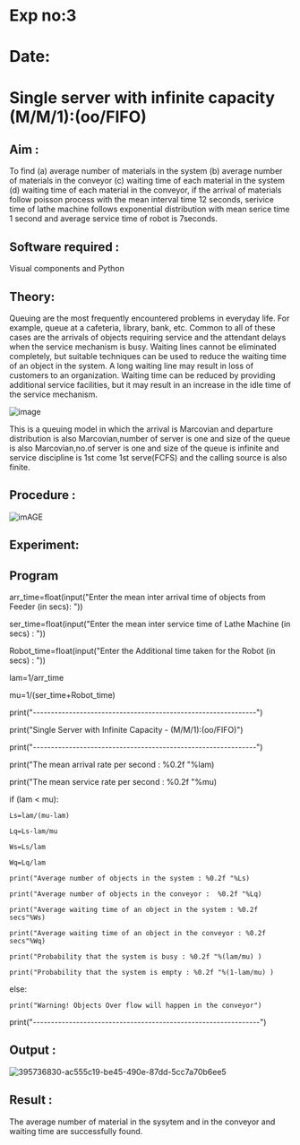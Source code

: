 # Exp no:3

# Date:

# Single server with infinite capacity (M/M/1):(oo/FIFO)
## Aim :
To find (a) average number of materials in the system (b) average number of materials in the conveyor (c) waiting time of each material in the system (d) waiting time of each material in the conveyor, if the arrival  of materials follow poisson process with the mean interval time 12 seconds, serivice time of lathe machine follows exponential distribution with mean serice time 1 second and average service time of robot is 7seconds.

## Software required :
Visual components and Python

## Theory:
Queuing are the most frequently encountered problems in everyday life. For example, queue at a cafeteria, library, bank, etc. Common to all of these cases are the arrivals of objects requiring service and the attendant delays when the service mechanism is busy. Waiting lines cannot be eliminated completely, but suitable techniques can be used to reduce the waiting time of an object in the system. A long waiting line may result in loss of customers to an organization. Waiting time can be reduced by providing additional service facilities, but it may result in an increase in the idle time of the service mechanism.

![image](1.png)

This is a queuing model in which the arrival is Marcovian and departure distribution is also Marcovian,number of server is one and size of the queue is also Marcovian,no.of server is one and size of the queue is infinite and service discipline is 1st come 1st serve(FCFS) and the calling source is also finite.

## Procedure :

![imAGE](2.png)



## Experiment:


 
## Program
arr_time=float(input("Enter the mean inter arrival time of objects from Feeder (in secs): "))

ser_time=float(input("Enter the mean inter service time of Lathe Machine (in secs) : "))

Robot_time=float(input("Enter the Additional time taken for the Robot (in secs) : "))

lam=1/arr_time

mu=1/(ser_time+Robot_time)

print("--------------------------------------------------------------")

print("Single Server with Infinite Capacity - (M/M/1):(oo/FIFO)")

print("--------------------------------------------------------------")

print("The mean arrival rate per second : %0.2f "%lam)

print("The mean service rate per second : %0.2f "%mu)

if (lam < mu):

    Ls=lam/(mu-lam)

    Lq=Ls-lam/mu

    Ws=Ls/lam

    Wq=Lq/lam

    print("Average number of objects in the system : %0.2f "%Ls)

    print("Average number of objects in the conveyor :  %0.2f "%Lq)

    print("Average waiting time of an object in the system : %0.2f secs"%Ws)

    print("Average waiting time of an object in the conveyor : %0.2f secs"%Wq)

    print("Probability that the system is busy : %0.2f "%(lam/mu) )
 
    print("Probability that the system is empty : %0.2f "%(1-lam/mu) )
else:

    print("Warning! Objects Over flow will happen in the conveyor")
    
print("---------------------------------------------------------------")

## Output :
![395736830-ac555c19-be45-490e-87dd-5cc7a70b6ee5](https://github.com/user-attachments/assets/c87ee645-fef0-40be-95a2-c23e769e25c9)



## Result :
The average number of material in the sysytem and in the conveyor and waiting time are successfully found.
